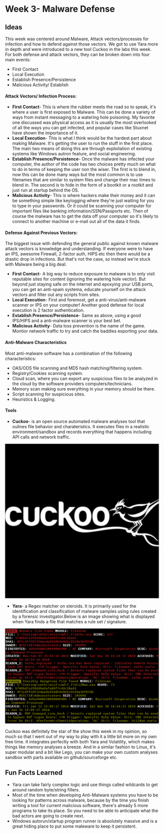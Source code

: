 # Week 3- Malware Defense

## Ideas

This week was centered around Malware, Attack vectors/processes for infection and how to defend against those vectors. We got to use Yara more in depth and were introduced to a new tool Cuckoo in the labs this week. For both defense and attack vectors, they can be broken down into four main events:
 - First Contact
 - Local Execution
 - Establish Presence/Persistence
 - Malicious Activity/ Establish 

#### Attack Vectors/ Infection Process:
 - **First Contact**- This is where the rubber meets the road so to speak, it's where a user is first exposed to Malware. This can be done a variety of ways from instant messaging to a watering hole poisoning. My favorite one discussed was physical access as it is usually the most overlooked of all the ways you can get infected, and popular cases like Stuxnet have shown the importance of it.
 - **Local Execution**- This is what I think would be the hardest part about making Malware. It's getting the user to run the stuff in the first place. The main two means of doing this are through exploitation of existing systems like Windows autron feature, and social engineering. 
 - **Establish Presence/Persistence**- Once the malware has infected your computer, the author of the code has two choices pretty much on what to do in terms of keeping the user non the wiser. The first is to blend in, now this can be done many ways but the most common is to use filenames that are similar to system files and change their mac times to blend in. The second is to hide in the form of a bootkit or a rootkit and just run at startup behind the OS.
 - **Malicious Activity**- This is where hackers make their money and it can be something simple like keylogging where they're just waiting for you to type in your passwords. Or it could be scanning your computer for important files like banking information/SSN/Passports etc. Then of course the malware has to get the data off your computer so it's likely to connect to another machine or e-mail out all of the data it finds.

#### Defense Against Previous Vectors:
The biggest issue with defending the general public against known malware attack vectors is knowledge and understanding. If everyone were to have an IPS, awesome Firewall, 2-factor auth, HIPS etc then there would be a drastic drop in infections. But that's not the case, so instead we're stuck with Malware being a big deal.

 - **First Contact**- A big way to reduce exposure to malware is to only visit reputable sites for content (ignoring the watering hole vector). But beyond just staying safe on the internet and epoxying your USB ports, you can get an anti-spam systema, educate yourself on the attack vectors and filter out any scripts from sites.
 - **Local Execution**- First and foremost, get a anti-virus/anti-malware scanner or IPS on your computer! Another good defense for local execution is 2 factor authentication. 
 - **Establish Presence/Persistence**- Same as above, using a good IPS/HIPS and a anti-malware scanner is your best bet.
 - **Malicious Activity**- Data loss prevention is the name of the game. Montior network traffic to try and catch the baddies exporting your data.

#### Anti-Malware Characteristics
Most anti-malware software has a combination of the following characteristics:
- OAS/ODS file scanning and MD5 hash matching/filtering system.
- Registry/Cookies scanning system.
- Cloud scan, where you can export any suspicious files to be analyzed in the cloud by the software providers computers/technicians.
- Memory scan making sure everything in your memory should be there.
- Script scanning for suspicious sites.
- Heuristics & Logging.

#### Tools

- **Cuckoo**- is an open source automated malware analyses tool that oulines file behavior and charateristics. It executes files in a realistic environment/sandbox and records everything that happens including API calls and network traffic. 

![cheat sheet](images/kol.jpg)

- **Yara**- a Regex matcher on steroids. It is primarily used for the identification and classification of malware samples using rules created by a forensic investigator.Below is an image showing what is displayed when Yara finds a file that matches a rule set / signature.

![Yara Ouput](images/yarasig.png)

Cuckoo was definitely the star of the show this week in my opinion, so much so that I went out of my way to play with it a little bit more on my own free time. It integrates perfectly with both Yara and Volatility, which makes things like memory analyses a breeze. And in a similar fashion to Linux, it's super modular and a bit like Lego, you can make your own custom analyses sandbox with parts available on github/sourceforge etc.

## Fun Facts Learned
- Yara can take fairly complex logic and use things called wildcards to get around random byte/string fillers.
- Most of the time when developing Anti-Malware systems you have to be looking for patterns across malware, because by the time you finish writing a tool for current malicious software, there's already 5 more programs to take its place. So you need to be able to anticipate what the bad actors are going to create next.
- Windows autorun/startup program runner is absolutely massive and is a great hiding place to put some maleware to keep it persistent. 
